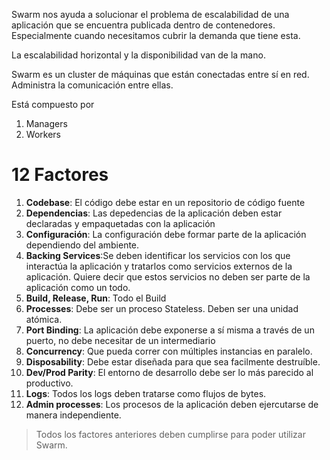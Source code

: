 Swarm nos ayuda a solucionar el problema de escalabilidad de una aplicación que se encuentra publicada dentro de contenedores. Especialmente cuando necesitamos cubrir la demanda que tiene esta.

La escalabilidad horizontal y la disponibilidad van de la mano.

Swarm es un cluster de máquinas que están conectadas entre sí en red. Administra la comunicación entre ellas.

Está compuesto por 

1. Managers
2. Workers

# __12 Factores__ #

1. __Codebase__: El código debe estar en un repositorio de código fuente
2. __Dependencias__: Las depedencias de la aplicación deben estar declaradas y empaquetadas con la aplicación
3. __Configuración__: La configuración debe formar parte de la aplicación dependiendo del ambiente.
4. __Backing Services__:Se deben identificar los servicios con los que interactúa la aplicación y tratarlos como servicios externos de la aplicación. Quiere decir que estos servicios no deben ser parte de la aplicación como un todo.
5. __Build, Release, Run__: Todo el Build
6. __Processes__: Debe ser un proceso Stateless. Deben ser una unidad atómica.
7. __Port Binding__: La aplicación debe exponerse a sí misma a través de un puerto, no debe necesitar de un intermediario
8. __Concurrency__: Que pueda correr con múltiples instancias en paralelo.
9. __Disposability__: Debe estar diseñada para que sea facilmente destruíble.
10. __Dev/Prod Parity__: El entorno de desarrollo debe ser lo más parecido al productivo.
11. __Logs__: Todos los logs deben tratarse como flujos de bytes.
12. __Admin processes__: Los procesos de la aplicación deben ejercutarse de manera independiente.

> Todos los factores anteriores deben cumplirse para poder utilizar Swarm.